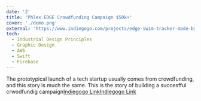 ```yaml
---
date: '2'
title: 'Phlex EDGE Crowdfunding Campaign $50k+'
cover: './demo.png'
external: 'https://www.indiegogo.com/projects/edge-swim-tracker-made-by-swimmers-for-swimmers#/'
tech:
  - Industrial Design Principles
  - Graphic Design
  - AWS
  - Swift
  - Firebase
---
```


The prototypical launch of a tech startup usually comes from crowdfunding, and this story is much the same. This is the story of building a succesfful crwodfundig campaign[Indiegogo Link](https://www.indiegogo.com/projects/edge-swim-tracker-made-by-swimmers-for-swimmers#/)[Indiegogo Link](https://www.indiegogo.com/projects/edge-swim-tracker-made-by-swimmers-for-swimmers#/)
